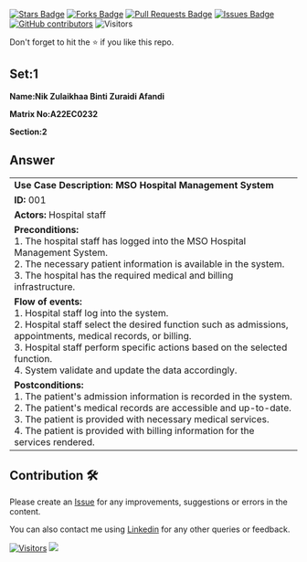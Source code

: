 <a href="https://github.com/drshahizan/learn-php/stargazers"><img src="https://img.shields.io/github/stars/drshahizan/learn-php" alt="Stars Badge"/></a>
<a href="https://github.com/drshahizan/learn-php/network/members"><img src="https://img.shields.io/github/forks/drshahizan/learn-php" alt="Forks Badge"/></a>
<a href="https://github.com/drshahizan/learn-php/pulls"><img src="https://img.shields.io/github/issues-pr/drshahizan/learn-php" alt="Pull Requests Badge"/></a>
<a href="https://github.com/drshahizan/learn-php/issues"><img src="https://img.shields.io/github/issues/drshahizan/learn-php" alt="Issues Badge"/></a>
<a href="https://github.com/drshahizan/learn-php/graphs/contributors"><img alt="GitHub contributors" src="https://img.shields.io/github/contributors/drshahizan/learn-php?color=2b9348"></a>
![Visitors](https://api.visitorbadge.io/api/visitors?path=https%3A%2F%2Fgithub.com%2Fdrshahizan%2Fsoftware-engineering&labelColor=%23d9e3f0&countColor=%23697689&style=flat)

Don't forget to hit the :star: if you like this repo.

## Set:1

**Name:Nik Zulaikhaa Binti Zuraidi Afandi**

**Matrix No:A22EC0232**

**Section:2**

## Answer
<table>
  <tr>
    <td>
      <b>Use Case Description: MSO Hospital Management System</b>
    </td>
  </tr>
  <tr>
        <td>
            <b>ID:</b> 001
        </td>
    </tr>
    <tr>
  <tr>
    <td>
      <b>Actors:</b>
      Hospital staff
    </td>
  </tr>
   <tr>
    <td>
      <b>Preconditions:</b>
     <br>1.  The hospital staff has logged into the MSO Hospital Management System.
     <br>2.  The necessary patient information is available in the system. 
     <br>3.  The hospital has the required medical and billing infrastructure. 
    </td>
  </tr>
  <tr>
        <td>
            <b>Flow of events: </b> <br>
            1. Hospital staff log into the system. <br>
            2. Hospital staff select the desired function  such as admissions, appointments, medical records, or billing. <br>
            3. Hospital staff perform specific actions based on the selected function. <br>
            4. System validate and update the data accordingly.
        </td>
    </tr>
  <tr>
    <td>
      <b>Postconditions:</b>
     <br>1.  The patient's admission information is recorded in the system.
     <br>2.  The patient's medical records are accessible and up-to-date.
     <br>3.  The patient is provided with necessary medical services.
     <br>4. The patient is provided with billing information for the services rendered. 
    </td>
  </tr>
</table>

## Contribution 🛠️
Please create an [Issue](https://github.com/drshahizan/learn-php/issues) for any improvements, suggestions or errors in the content.

You can also contact me using [Linkedin](https://www.linkedin.com/in/drshahizan/) for any other queries or feedback.

[![Visitors](https://api.visitorbadge.io/api/visitors?path=https%3A%2F%2Fgithub.com%2Fdrshahizan&labelColor=%23697689&countColor=%23555555&style=plastic)](https://visitorbadge.io/status?path=https%3A%2F%2Fgithub.com%2Fdrshahizan)
![](https://hit.yhype.me/github/profile?user_id=81284918)


